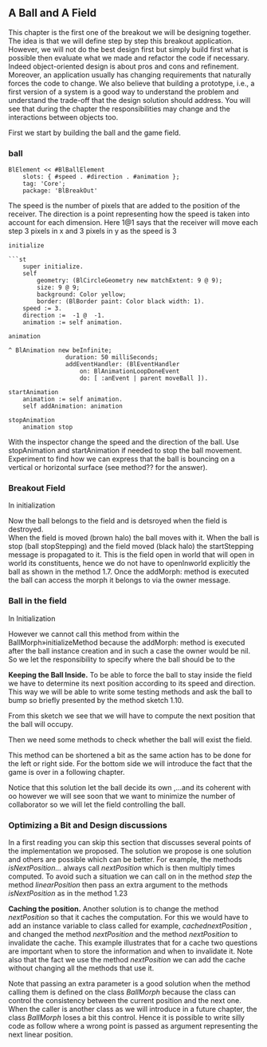 ## A Ball and A Field

This chapter is the first one of the breakout we will be designing together. The 
idea is that we will define step by step this breakout application. However, we 
will not do the best design first but simply build first what is possible then 
evaluate what we made and refactor the code if necessary. Indeed object-oriented 
design is about pros and cons and refinement. Moreover, an application usually 
has changing requirements that naturally forces the code to change. We also 
believe that building a prototype, i.e., a first version of a system is a good 
way to understand the problem and understand the trade-off that the design 
solution should address. You will see that during the chapter the 
responsibilities may change and the interactions between objects too.

First we start by building the ball and the game field.


### ball

```lifecode=BlBallElement
BlElement << #BlBallElement
	slots: { #speed . #direction . #animation };
	tag: 'Core';
	package: 'BlBreakOut'
```

The speed is the number of pixels that are added to the position of the
receiver. The direction is a point representing how the speed is taken into 
account for each dimension. Here 1@1 says that the receiver will move each
step 3 pixels in x and 3 pixels in y as the speed is 3

```lifecode=BlBallElement>>#initialize
initialize

```st
	super initialize.
	self
		geometry: (BlCircleGeometry new matchExtent: 9 @ 9);
		size: 9 @ 9;
		background: Color yellow;
		border: (BlBorder paint: Color black width: 1).
	speed := 3.
	direction :=  -1 @  -1.
	animation := self animation.
```

```lifecode=BlBallElement>>#animation
animation

^ BlAnimation new beInfinite;
		        duration: 50 milliSeconds;
                addEventHandler: (BlEventHandler
			        on: BlAnimationLoopDoneEvent
			        do: [ :anEvent | parent moveBall ]).
```

```lifecode=BlBallElement>>#startAnimation
startAnimation
	animation := self animation.
	self addAnimation: animation
```

```lifecode=BlBallElement>>#stopAnimation
stopAnimation
	animation stop
```

With the inspector change the speed and the direction of the ball. Use 
stopAnimation and startAnimation if needed to stop the ball movement. 
Experiment to find how we can express that the ball is bouncing on a
vertical or horizontal surface (see method?? for the answer).

### Breakout Field

In initialization


Now the ball belongs to the field and is detsroyed when the field is destroyed.  
When the field is moved (brown halo) the ball moves with it. When the ball is 
stop (ball stopStepping) and the field moved (black halo) the startStepping 
message is propagated to it. This is the field open in world that will open in 
world its constituents, hence we do not have to openInworld explicitly the ball 
as shown in the method 1.7. Once the addMorph: method is executed the ball can 
access the morph it belongs to via the owner message.

### Ball in the field

In Initialization

However we cannot call this method from within the BallMorph»initializeMethod 
because the addMorph: method is executed after the ball instance creation and in 
such a case the owner would be nil. So we let the responsibility to specify 
where the ball should be to the

**Keeping the Ball Inside.** To be able to force the ball to stay inside the 
field we have to determine its next position according to its speed and 
direction. This way we will be able to write some testing methods and ask the 
ball to bump so briefly presented by the method sketch 1.10.

From this sketch we see that we will have to compute the next position that the 
ball will occupy.

Then we need some methods to check whether the ball will exist the field.

This method can be shortened a bit as the same action has to be done for the 
left or right side. For the bottom side we will introduce the fact that the game 
is over in a following chapter.

Notice that this solution let the ball decide its own ,...and its coherent with 
oo however we will see soon that we want to minimize the number of collaborator 
so we will let the field controlling the ball.

### Optimizing a Bit and Design discussions

In a first reading you can skip this section that discusses several points of 
the implementation we proposed.  The solution we propose is one solution and 
others are possible which can be better. For example, the methods 
*isNextPosition...* always call *nextPosition* which is then multiply times 
computed.  To avoid such a situation we can call on in the method *step* the 
method *linearPosition* then pass an extra argument to the methods 
*isNextPosition* as in the method 1.23

**Caching the position.** Another solution is to change the method 
*nextPosition* so that it caches the computation. For this we would have to add 
an instance variable to class called for example, *cachednextPosition* , and 
changed the method *nextPosition* and the method *nextPosition* to invalidate 
the cache. This example illustrates that for a cache two questions are important 
when to store the information and when to invalidate it. Note also that the fact 
we use the method *nextPosition* we can add the cache without changing all the 
methods that use it.

Note that passing an extra parameter is a good solution when the method calling 
them is defined on the class *BallMorph* because the class can control the 
consistency between the current position and the next one. When the caller is 
another class as we will introduce in a future chapter, the class *BallMorph* 
loses a bit this control. Hence it is possible to write silly code as follow 
where a wrong point is passed as argument representing the next linear position.

